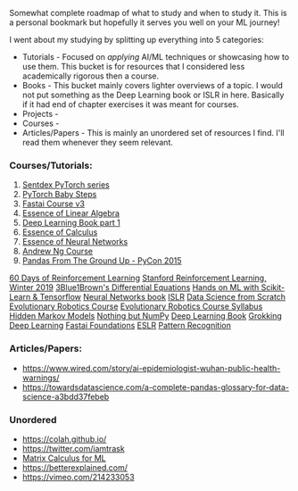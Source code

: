 Somewhat complete roadmap of what to study and when to study it. This is a personal bookmark but hopefully it serves you well on your ML journey!

I went about my studying by splitting up everything into 5 categories:
* Tutorials - Focused on *applying* AI/ML techniques or showcasing how to use them. This bucket is for resources that I considered less academically rigorous then a course.  
* Books - This bucket mainly covers lighter overviews of a topic. I would not put something as the Deep Learning book or ISLR in here. Basically if it had end of chapter exercises it was meant for courses. 
* Projects - 
* Courses - 
* Articles/Papers - This is mainly an unordered set of resources I find. I'll read them whenever they seem relevant. 



### Courses/Tutorials:
1. [Sentdex PyTorch series]()
2. [PyTorch Baby Steps](https://lelon.io/blog/2018/02/08/pytorch-with-baby-steps)
3. [Fastai Course v3]()
4. [Essence of Linear Algebra](https://www.youtube.com/watch?v=fNk_zzaMoSs&list=PLZHQObOWTQDPD3MizzM2xVFitgF8hE_ab)
5. [Deep Learning Book part 1](http://neuralnetworksanddeeplearning.com/index.html)
6. [Essence of Calculus](https://www.youtube.com/watch?v=WUvTyaaNkzM&list=PLZHQObOWTQDMsr9K-rj53DwVRMYO3t5Yr)
7. [Essence of Neural Networks](https://www.youtube.com/watch?v=aircAruvnKk&list=PLZHQObOWTQDNU6R1_67000Dx_ZCJB-3pi)
8. [Andrew Ng Course](https://www.coursera.org/learn/machine-learning)
9. [Pandas From The Ground Up - PyCon 2015](https://youtu.be/5JnMutdy6Fw)


[60 Days of Reinforcement Learning](https://github.com/andri27-ts/Reinforcement-Learning)
[Stanford Reinforcement Learning, Winter 2019](http://web.stanford.edu/class/cs234/CS234Win2019/index.html)
[3Blue1Brown's Differential Equations](https://www.youtube.com/watch?v=p_di4Zn4wz4&list=PLZHQObOWTQDNPOjrT6KVlfJuKtYTftqH6)
[Hands on ML with Scikit-Learn & Tensorflow]()
[Neural Networks book](http://neuralnetworksanddeeplearning.com/index.html)
[ISLR](https://www.dataschool.io/15-hours-of-expert-machine-learning-videos/)
[Data Science from Scratch](https://github.com/joelgrus/data-science-from-scratch)
[Evolutionary Robotics Course](https://www.youtube.com/playlist?list=PLAuiGdPEdw0inlKisMbjDypCbvcb_GBN9)
[Evolutionary Robotics Course Syllabus](https://docs.google.com/spreadsheets/d/1uaBpkv0fpSPGmgA8tbHBgRCI-cL2Qyx6gwnhzBJYJUE/edit#gid=0)
[Hidden Markov Models](https://colab.research.google.com/drive/1IUe9lfoIiQsL49atSOgxnCmMR_zJazKI#scrollTo=lDJIV2EVBuFZ)
[Nothing but NumPy](https://medium.com/towards-artificial-intelligence/nothing-but-numpy-understanding-creating-neural-networks-with-computational-graphs-from-scratch-6299901091b0)
[Deep Learning Book](https://www.deeplearningbook.org/)
[Grokking Deep Learning](https://github.com/iamtrask/Grokking-Deep-Learning)
[Fastai Foundations]()
[ESLR]()
[Pattern Recognition]()


### Articles/Papers:
* https://www.wired.com/story/ai-epidemiologist-wuhan-public-health-warnings/
* https://towardsdatascience.com/a-complete-pandas-glossary-for-data-science-a3bdd37febeb

### Unordered
* https://colah.github.io/
* https://twitter.com/iamtrask
* [Matrix Calculus for ML](https://explained.ai/matrix-calculus/index.html)
* https://betterexplained.com/
* https://vimeo.com/214233053
